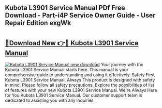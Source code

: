 ## Kubota L3901 Service Manual PDf Free Download - Part-i4P Service Owner Guide - User Repair Edition exgWk

# <h2><a href="http://bc31231.oget.top/?id=Kubota+L3901+Service+Manual">🔗Download New 👉🔴 Kubota L3901 Service Manual</a></h2>

[![Kubota L3901 Service Manual new download](https://i.imgur.com/5g1atiW.png)](http://bc31231.oget.top/?id=Kubota+L3901+Service+Manual)
Your journey with the Kubota L3901 Service Manual starts here. This manual is your comprehensive guide to understanding and using it effectively. Safety First Kubota L3901 Service Manual, Always This product is designed with safety in mind. Please follow all safety precautions. Explore the possibilities of list of features with your new Kubota L3901 Service Manual. We're Always Here for You Kubota L3901 Service Manual. Our customer support team is dedicated to assisting you with any inquiries.
